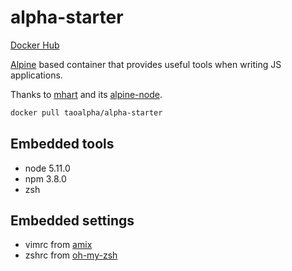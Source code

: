 # alpha-starter

[Docker Hub](https://hub.docker.com/r/taoalpha/alpha-starter)

[Alpine](https://hub.docker.com/_/alpine/) based container that provides useful tools when writing JS applications.

Thanks to [mhart](https://github.com/mhart/alpine-node) and its [alpine-node](https://hub.docker.com/r/mhart/alpine-node/).

```bash
docker pull taoalpha/alpha-starter
```

## Embedded tools

* node 5.11.0
* npm 3.8.0
* zsh


## Embedded settings

* vimrc from [amix](https://github.com/amix/vimrc)
* zshrc from [oh-my-zsh](https://github.com/robbyrussell/oh-my-zsh)
